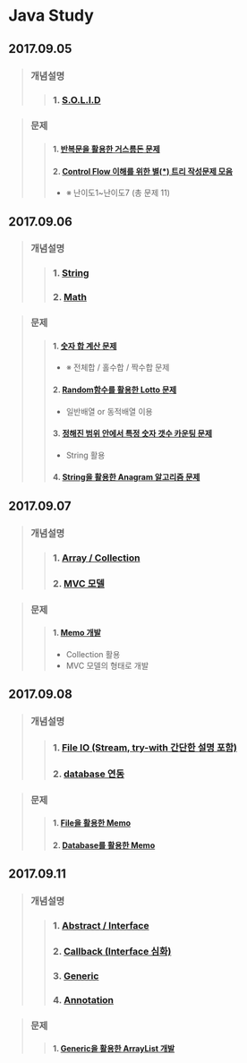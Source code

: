 # Java Study

## 2017.09.05

>### 개념설명
>> ### 1. [S.O.L.I.D](https://github.com/Lee-KyungSeok/OOP_Solid)

>### 문제
>>#### 1. [반복문을 활용한 거스름돈 문제](https://github.com/Lee-KyungSeok/ChangeMoney)
>>#### 2. [Control Flow 이해를 위한 별(\*) 트리 작성문제 모음](https://github.com/Lee-KyungSeok/Study/tree/master/Java/Example/ControlFlowExample)
>> - ※ 난이도1~난이도7 (총 문제 11)

## 2017.09.06

>### 개념설명
>> ### 1.  [String](https://github.com/Lee-KyungSeok/String)
>> ### 2.  [Math](https://github.com/Lee-KyungSeok/Math)

>### 문제
>>#### 1. [숫자 합 계산 문제](https://github.com/Lee-KyungSeok/SumExample)
>> - ※ 전체합 / 홀수합 / 짝수합 문제
>>#### 2. [Random함수를 활용한 Lotto 문제](https://github.com/Lee-KyungSeok/LottoExample)
>> - 일반배열 or 동적배열 이용
>>#### 3. [정해진 범위 안에서 특정 숫자 갯수 카운팅 문제](https://github.com/Lee-KyungSeok/CountNumber)
>> - String 활용
>>#### 4. [String을 활용한 Anagram 알고리즘 문제](https://github.com/Lee-KyungSeok/AnagramAlgorithm)

## 2017.09.07

>### 개념설명
>> ### 1.  [Array / Collection](https://github.com/Lee-KyungSeok/Array-Collection)
>> ### 2.  [MVC 모델](https://github.com/Lee-KyungSeok/MVCModel)

>### 문제
>>#### 1. [Memo 개발](https://github.com/Lee-KyungSeok/MemoExample)
>> - Collection 활용
>> - MVC 모델의 형태로 개발

## 2017.09.08
>### 개념설명
>>### 1. [File IO (Stream, try-with 간단한 설명 포함)](https://github.com/Lee-KyungSeok/Study/tree/master/Java/Contents/File%20IO)
>>### 2. [database 연동](https://github.com/Lee-KyungSeok/Study/tree/master/Java/Contents/Database%20Connection)

>### 문제
>>#### 1. [File을 활용한 Memo](https://github.com/Lee-KyungSeok/Study/tree/master/Java/Example/Memo2)
>>#### 2. [Database를 활용한 Memo](https://github.com/Lee-KyungSeok/Study/tree/master/Java/Example/MemoDatabase)

## 2017.09.11
>### 개념설명
>>### 1. [Abstract / Interface](https://github.com/Lee-KyungSeok/Study/tree/master/Java/Contents/Abstract%2C%20Interface)
>>### 2. [Callback (Interface 심화)](https://github.com/Lee-KyungSeok/Study/tree/master/Java/Contents/CallbackExample)
>>### 3. [Generic](https://github.com/Lee-KyungSeok/Study/tree/master/Java/Contents/Generic)
>>### 4. [Annotation](https://github.com/Lee-KyungSeok/Study/tree/master/Java/Contents/Annotation)

>### 문제
>>#### 1. [Generic을 활용한 ArrayList 개발](https://github.com/Lee-KyungSeok/Study/tree/master/Java/Example/GenericExampleAnsnwer)
